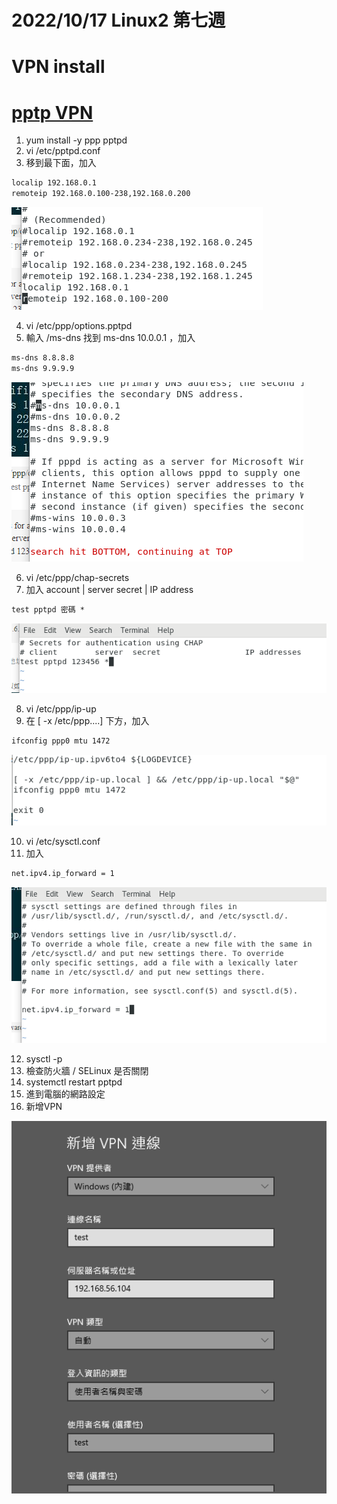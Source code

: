 # 2022/10/17 Linux2 第七週

# VPN install
# [pptp VPN](https://help.aliyun.com/document_detail/41345.html)
1. yum install -y ppp pptpd
2. vi /etc/pptpd.conf
3. 移到最下面，加入
```md
localip 192.168.0.1
remoteip 192.168.0.100-238,192.168.0.200
```

![](https://github.com/yucing/linux2/blob/main/picture/68.png)

4. vi /etc/ppp/options.pptpd
5. 輸入 /ms-dns 找到 ms-dns 10.0.0.1 ，加入
```md
ms-dns 8.8.8.8
ms-dns 9.9.9.9
```

![](https://github.com/yucing/linux2/blob/main/picture/69.png)

6. vi /etc/ppp/chap-secrets
7. 加入 account | server secret | IP address
```md
test pptpd 密碼 *
```

![](https://github.com/yucing/linux2/blob/main/picture/67.png)

8. vi /etc/ppp/ip-up
9. 在 [ -x /etc/ppp....] 下方，加入
```md
ifconfig ppp0 mtu 1472
```

![](https://github.com/yucing/linux2/blob/main/picture/70.png)

10. vi /etc/sysctl.conf
11. 加入
```md
net.ipv4.ip_forward = 1
```

![](https://github.com/yucing/linux2/blob/main/picture/71.png)

12. sysctl -p
13. 檢查防火牆 / SELinux 是否關閉
14. systemctl restart pptpd
15. 進到電腦的網路設定
16. 新增VPN

![](https://github.com/yucing/linux2/blob/main/picture/72.png)

